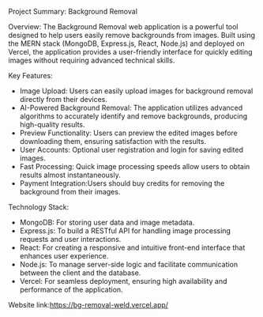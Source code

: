 Project Summary: Background Removal

Overview: The Background Removal web application is a powerful tool designed to help users easily remove backgrounds from images.
Built using the MERN stack (MongoDB, Express.js, React, Node.js) and deployed on Vercel, the application provides a user-friendly interface for quickly editing images without requiring advanced technical skills.

Key Features:
* Image Upload: Users can easily upload images for background removal directly from their devices.
* AI-Powered Background Removal: The application utilizes advanced algorithms to accurately identify and remove backgrounds, producing high-quality results.
* Preview Functionality: Users can preview the edited images before downloading them, ensuring satisfaction with the results.
* User Accounts: Optional user registration and login for saving edited images.
* Fast Processing: Quick image processing speeds allow users to obtain results almost instantaneously.
* Payment Integration:Users should buy credits for removing the background from their images.
  
Technology Stack:
* MongoDB: For storing user data and image metadata.
* Express.js: To build a RESTful API for handling image processing requests and user interactions.
* React: For creating a responsive and intuitive front-end interface that enhances user experience.
* Node.js: To manage server-side logic and facilitate communication between the client and the database.
* Vercel: For seamless deployment, ensuring high availability and performance of the application.

Website link:https://bg-removal-weld.vercel.app/
